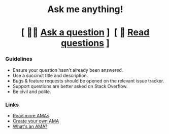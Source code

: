 <h1 align="center">Ask me anything!</h1>


<h1 align="center">[ 🙋🏼 <a href="../../issues/new">Ask a question</a> ] &nbsp;[ 👀 <a href="../../issues?q=is%3Aissue+is%3Aopen">Read questions</a> ]</h1>

### Guidelines

- Ensure your question hasn't already been answered.
- Use a succinct title and description.
- Bugs & feature requests should be opened on the relevant issue tracker.
- Support questions are better asked on Stack Overflow.
- Be civil and polite.

### Links

- [Read more AMAs](https://github.com/sindresorhus/amas)
- [Create your own AMA](https://github.com/sindresorhus/amas/blob/master/create-ama.md)
- [What's an AMA?](https://en.wikipedia.org/wiki//r/IAmA)
